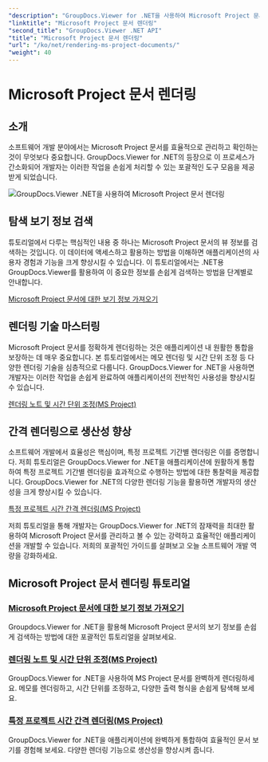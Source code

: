 ```yaml
---
"description": "GroupDocs.Viewer for .NET을 사용하여 Microsoft Project 문서의 보기 정보를 손쉽게 검색하세요. 다양한 렌더링 기능으로 생산성을 향상시키세요."
"linktitle": "Microsoft Project 문서 렌더링"
"second_title": "GroupDocs.Viewer .NET API"
"title": "Microsoft Project 문서 렌더링"
"url": "/ko/net/rendering-ms-project-documents/"
"weight": 40
---
```


# Microsoft Project 문서 렌더링

## 소개

소프트웨어 개발 분야에서는 Microsoft Project 문서를 효율적으로 관리하고 확인하는 것이 무엇보다 중요합니다. GroupDocs.Viewer for .NET의 등장으로 이 프로세스가 간소화되어 개발자는 이러한 작업을 손쉽게 처리할 수 있는 포괄적인 도구 모음을 제공받게 되었습니다.

![GroupDocs.Viewer .NET을 사용하여 Microsoft Project 문서 렌더링](/viewer/rendering-microsoft-project-documents/image.png)

## 탐색 보기 정보 검색
튜토리얼에서 다루는 핵심적인 내용 중 하나는 Microsoft Project 문서의 뷰 정보를 검색하는 것입니다. 이 데이터에 액세스하고 활용하는 방법을 이해하면 애플리케이션의 사용자 경험과 기능을 크게 향상시킬 수 있습니다. 이 튜토리얼에서는 .NET용 GroupDocs.Viewer를 활용하여 이 중요한 정보를 손쉽게 검색하는 방법을 단계별로 안내합니다.

[Microsoft Project 문서에 대한 보기 정보 가져오기](./get-view-info-ms-project/)

## 렌더링 기술 마스터링
Microsoft Project 문서를 정확하게 렌더링하는 것은 애플리케이션 내 원활한 통합을 보장하는 데 매우 중요합니다. 본 튜토리얼에서는 메모 렌더링 및 시간 단위 조정 등 다양한 렌더링 기술을 심층적으로 다룹니다. GroupDocs.Viewer for .NET을 사용하면 개발자는 이러한 작업을 손쉽게 완료하여 애플리케이션의 전반적인 사용성을 향상시킬 수 있습니다.

[렌더링 노트 및 시간 단위 조정(MS Project)](./render-notes-and-adjust-time-ms-project/)

## 간격 렌더링으로 생산성 향상
소프트웨어 개발에서 효율성은 핵심이며, 특정 프로젝트 기간별 렌더링은 이를 증명합니다. 저희 튜토리얼은 GroupDocs.Viewer for .NET을 애플리케이션에 원활하게 통합하여 특정 프로젝트 기간별 렌더링을 효과적으로 수행하는 방법에 대한 통찰력을 제공합니다. GroupDocs.Viewer for .NET의 다양한 렌더링 기능을 활용하면 개발자의 생산성을 크게 향상시킬 수 있습니다.

[특정 프로젝트 시간 간격 렌더링(MS Project)](./render-project-time-interval-ms-project/)

저희 튜토리얼을 통해 개발자는 GroupDocs.Viewer for .NET의 잠재력을 최대한 활용하여 Microsoft Project 문서를 관리하고 볼 수 있는 강력하고 효율적인 애플리케이션을 개발할 수 있습니다. 저희의 포괄적인 가이드를 살펴보고 오늘 소프트웨어 개발 역량을 강화하세요.
## Microsoft Project 문서 렌더링 튜토리얼
### [Microsoft Project 문서에 대한 보기 정보 가져오기](./get-view-info-ms-project/)
Groupdocs.Viewer for .NET을 활용해 Microsoft Project 문서의 보기 정보를 손쉽게 검색하는 방법에 대한 포괄적인 튜토리얼을 살펴보세요.
### [렌더링 노트 및 시간 단위 조정(MS Project)](./render-notes-and-adjust-time-ms-project/)
GroupDocs.Viewer for .NET을 사용하여 MS Project 문서를 완벽하게 렌더링하세요. 메모를 렌더링하고, 시간 단위를 조정하고, 다양한 출력 형식을 손쉽게 탐색해 보세요.
### [특정 프로젝트 시간 간격 렌더링(MS Project)](./render-project-time-interval-ms-project/)
GroupDocs.Viewer for .NET을 애플리케이션에 완벽하게 통합하여 효율적인 문서 보기를 경험해 보세요. 다양한 렌더링 기능으로 생산성을 향상시켜 줍니다.